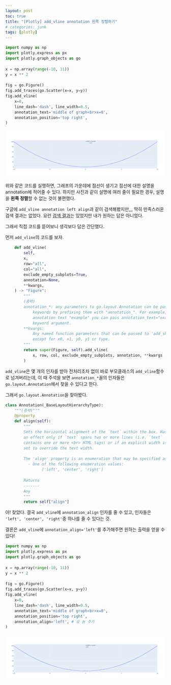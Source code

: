 ```yaml
---
layout: post
toc: true
title: "[Plotly] add_vline annotation 왼쪽 정렬하기"
# categories: junk
tags: [plotly]
---
```


```python
import numpy as np
import plotly.express as px
import plotly.graph_objects as go

x = np.array(range(-10, 11))
y = x ** 2

fig = go.Figure()
fig.add_traces(go.Scatter(x=x, y=y))
fig.add_vline(
    x=0,
    line_dash='dash', line_width=0.5,
    annotation_text='middle of graph<br>x=0',
    annotation_position='top right',
)
```

![사진1](/images/1-1.png)

위와 같은 코드를 실행하면, 그래프의 가운데에 점선이 생기고 점선에 대한 설명을 annotation에 적어줄 수 있다. 하지만 사진과 같이 설명에 여러 줄이 필요한 경우, 설명을 **왼쪽 정렬**할 수 없는 것이 불편했다.

구글에 `add_vline annotation left align`과 같이 검색해봤지만,,, 딱히 만족스러운 검색 결과는 없었다. 요런 [검색 결과](https://stackoverflow.com/questions/69720768/position-add-vline-annotation-text-vertically-and-center-mid-point-on-vertical)는 있었지만 내가 원하는 답은 아니었다.

그래서 직접 코드를 뜯어보니 생각보다 답은 간단했다.

먼저 `add_vline`의 코드를 보자.

<script src="https://gist.github.com/kookies371/37aa313e57880e44e360f21dcc7a49dd.js"></script>

```python
    def add_vline(
        self,
        x,
        row="all",
        col="all",
        exclude_empty_subplots=True,
        annotation=None,
        **kwargs,
    ) -> "Figure":
        """
        (중략)
        annotation_*: any parameters to go.layout.Annotation can be passed as
            keywords by prefixing them with "annotation_". For example, to specify the
            annotation text "example" you can pass annotation_text="example" as a
            keyword argument.
        **kwargs:
            Any named function parameters that can be passed to 'add_shape',
            except for x0, x1, y0, y1 or type.
        """
        return super(Figure, self).add_vline(
            x, row, col, exclude_empty_subplots, annotation, **kwargs
        )
```

`add_vline`은 몇 개의 인자를 받아 전처리조차 없이 바로 부모클래스의 `add_vline`함수로 넘겨버리는데, 이 때 주석을 보면 `annotation_*`꼴의 인자들은 `go.layout.Annotation`에서 찾을 수 있다고 한다.

그래서 `go.layout.Annotation`을 찾아봤다.

```python
class Annotation(_BaseLayoutHierarchyType):
    """(중략)"""
    @property
    def align(self):
        """
        Sets the horizontal alignment of the `text` within the box. Has
        an effect only if `text` spans two or more lines (i.e. `text`
        contains one or more <br> HTML tags) or if an explicit width is
        set to override the text width.

        The 'align' property is an enumeration that may be specified as:
          - One of the following enumeration values:
                ['left', 'center', 'right']

        Returns
        -------
        Any
        """
        return self["align"]
```

아! 찾았다. 결국 `add_vline`에 `annotation_align` 인자를 줄 수 있고, 인자들은 `'left', 'center', 'right'`중 하나를 줄 수 있다는 것.

결론은 `add_vline`에 `annotation_align='left'`를 추가해주면 원하는 출력을 얻을 수 있다!

```python
import numpy as np
import plotly.express as px
import plotly.graph_objects as go

x = np.array(range(-10, 11))
y = x ** 2

fig = go.Figure()
fig.add_traces(go.Scatter(x=x, y=y))
fig.add_vline(
    x=0,
    line_dash='dash', line_width=0.5,
    annotation_text='middle of graph<br>x=0',
    annotation_position='top right',
    annotation_align='left', # 요 놈 추가
)
```

![사진1](/images/1-2.png)